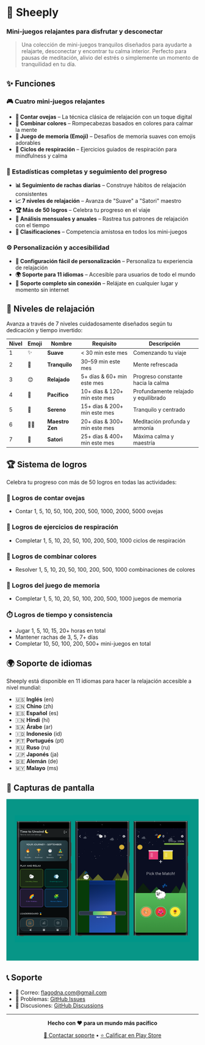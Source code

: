 # 🐑 Sheeply

### Mini-juegos relajantes para disfrutar y desconectar

> Una colección de mini-juegos tranquilos diseñados para ayudarte a relajarte, desconectar y encontrar tu calma interior. Perfecto para pausas de meditación, alivio del estrés o simplemente un momento de tranquilidad en tu día.

## ✨ Funciones

### 🎮 Cuatro mini-juegos relajantes

- **🐑 Contar ovejas** – La técnica clásica de relajación con un toque digital
- **🌈 Combinar colores** – Rompecabezas basados en colores para calmar la mente
- **🧩 Juego de memoria (Emoji)** – Desafíos de memoria suaves con emojis adorables
- **💨 Ciclos de respiración** – Ejercicios guiados de respiración para mindfulness y calma

### 🎯 Estadísticas completas y seguimiento del progreso

- **📊 Seguimiento de rachas diarias** – Construye hábitos de relajación consistentes
- **📈 7 niveles de relajación** – Avanza de "Suave" a "Satori" maestro
- **🏆 Más de 50 logros** – Celebra tu progreso en el viaje
- **📅 Análisis mensuales y anuales** – Rastrea tus patrones de relajación con el tiempo
- **🏅 Clasificaciones** – Competencia amistosa en todos los mini-juegos

### ⚙️ Personalización y accesibilidad

- **🎨 Configuración fácil de personalización** – Personaliza tu experiencia de relajación
- **🌍 Soporte para 11 idiomas** – Accesible para usuarios de todo el mundo
- **📱 Soporte completo sin conexión** – Relájate en cualquier lugar y momento sin internet

## 🌟 Niveles de relajación

Avanza a través de 7 niveles cuidadosamente diseñados según tu dedicación y tiempo invertido:

| Nivel | Emoji | Nombre          | Requisito                    | Descripción                          |
| ----- | ----- | --------------- | ---------------------------- | ------------------------------------ |
| 1     | ✨    | **Suave**       | < 30 min este mes            | Comenzando tu viaje                  |
| 2     | 🍃    | **Tranquilo**   | 30–59 min este mes           | Mente refrescada                     |
| 3     | 😊    | **Relajado**    | 5+ días & 60+ min este mes   | Progreso constante hacia la calma    |
| 4     | 🌸    | **Pacífico**    | 10+ días & 120+ min este mes | Profundamente relajado y equilibrado |
| 5     | 🌙    | **Sereno**      | 15+ días & 200+ min este mes | Tranquilo y centrado                 |
| 6     | 🧘‍♂️    | **Maestro Zen** | 20+ días & 300+ min este mes | Meditación profunda y armonía        |
| 7     | 🌟    | **Satori**      | 25+ días & 400+ min este mes | Máxima calma y maestría              |

## 🏆 Sistema de logros

Celebra tu progreso con más de 50 logros en todas las actividades:

### 🐑 Logros de contar ovejas

- Contar 1, 5, 10, 50, 100, 200, 500, 1000, 2000, 5000 ovejas

### 💨 Logros de ejercicios de respiración

- Completar 1, 5, 10, 20, 50, 100, 200, 500, 1000 ciclos de respiración

### 🌈 Logros de combinar colores

- Resolver 1, 5, 10, 20, 50, 100, 200, 500, 1000 combinaciones de colores

### 🧩 Logros del juego de memoria

- Completar 1, 5, 10, 20, 50, 100, 200, 500, 1000 juegos de memoria

### ⏱️ Logros de tiempo y consistencia

- Jugar 1, 5, 10, 15, 20+ horas en total
- Mantener rachas de 3, 5, 7+ días
- Completar 10, 50, 100, 200, 500+ mini-juegos en total

## 🌍 Soporte de idiomas

Sheeply está disponible en 11 idiomas para hacer la relajación accesible a nivel mundial:

- 🇺🇸 **Inglés** (en)
- 🇨🇳 **Chino** (zh)
- 🇪🇸 **Español** (es)
- 🇮🇳 **Hindi** (hi)
- 🇸🇦 **Árabe** (ar)
- 🇮🇩 **Indonesio** (id)
- 🇵🇹 **Portugués** (pt)
- 🇷🇺 **Ruso** (ru)
- 🇯🇵 **Japonés** (ja)
- 🇩🇪 **Alemán** (de)
- 🇲🇾 **Malayo** (ms)

## 📱 Capturas de pantalla

![Screenshots](../../screenshots/ss.png)

## 📞 Soporte

- 📧 Correo: flagodna.com@gmail.com
- 🐛 Problemas: [GitHub Issues](https://github.com/Flagodna-Developer/sheeply/issues)
- 💬 Discusiones: [GitHub Discussions](https://github.com/Flagodna-Developer/sheeply/discussions)

---

<div align="center">

**Hecho con ❤️ para un mundo más pacífico**

[📧 Contactar soporte](mailto:flagodna.com@gmail.com) • [⭐ Calificar en Play Store](https://play.google.com/store/apps/details?id=com.flagodna.sheeply)

</div>
